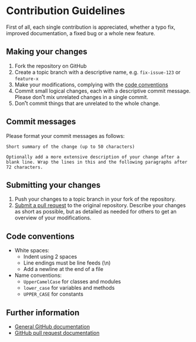 Contribution Guidelines
=======================

First of all, each single contribution is appreciated, whether a typo fix,
improved documentation, a fixed bug or a whole new feature.

## Making your changes

 1. Fork the repository on GitHub
 2. Create a topic branch with a descriptive name, e.g. `fix-issue-123` or
    `feature-x`
 3. Make your modifications, complying with the
    [code conventions](#code-conventions)
 4. Commit small logical changes, each with a descriptive commit message.
    Please don˚t mix unrelated changes in a single commit.
 5. Don˚t commit things that are unrelated to the whole change.

## Commit messages

Please format your commit messages as follows:

    Short summary of the change (up to 50 characters)

    Optionally add a more extensive description of your change after a
    blank line. Wrap the lines in this and the following paragraphs after
    72 characters.

## Submitting your changes

 1. Push your changes to a topic branch in your fork of the repository.
 2. [Submit a pull request][pr] to the original repository.
    Describe your changes as short as possible, but as detailed as needed for
    others to get an overview of your modifications.

## Code conventions

 * White spaces:
   * Indent using 2 spaces
   * Line endings must be line feeds (\n)
   * Add a newline at the end of a file
 * Name conventions:
   * `UpperCamelCase` for classes and modules
   * `lower_case` for variables and methods
   * `UPPER_CASE` for constants

## Further information

 * [General GitHub documentation][gh-help]
 * [GitHub pull request documentation][gh-pr]

 [gh-help]: https://help.github.com
 [gh-pr]:   https://help.github.com/send-pull-requests
 [pr]:      https://github.com/koraktor/gallerist/pull/new
